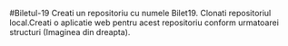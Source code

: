 #Biletul-19
Creati un repositoriu cu numele Bilet19. Clonati repositoriul local.Creati o aplicatie web pentru acest repositoriu conform urmatoarei structuri (Imaginea din dreapta).